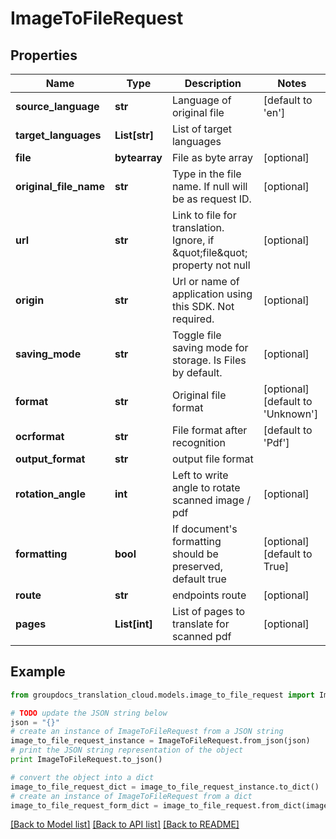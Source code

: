 # ImageToFileRequest


## Properties
Name | Type | Description | Notes
------------ | ------------- | ------------- | -------------
**source_language** | **str** | Language of original file | [default to 'en']
**target_languages** | **List[str]** | List of target languages | 
**file** | **bytearray** | File as byte array | [optional] 
**original_file_name** | **str** | Type in the file name. If null will be as request ID. | [optional] 
**url** | **str** | Link to file for translation. Ignore, if \&quot;file\&quot; property not null | [optional] 
**origin** | **str** | Url or name of application using this SDK. Not required. | [optional] 
**saving_mode** | **str** | Toggle file saving mode for storage.  Is Files by default. | [optional] 
**format** | **str** | Original file format | [optional] [default to 'Unknown']
**ocrformat** | **str** | File format after recognition | [default to 'Pdf']
**output_format** | **str** | output file format | 
**rotation_angle** | **int** | Left to write angle to rotate scanned image / pdf | [optional] 
**formatting** | **bool** | If document&#39;s formatting should be preserved, default true | [optional] [default to True]
**route** | **str** | endpoints route | [optional] 
**pages** | **List[int]** | List of pages to translate for scanned pdf | [optional] 

## Example

```python
from groupdocs_translation_cloud.models.image_to_file_request import ImageToFileRequest

# TODO update the JSON string below
json = "{}"
# create an instance of ImageToFileRequest from a JSON string
image_to_file_request_instance = ImageToFileRequest.from_json(json)
# print the JSON string representation of the object
print ImageToFileRequest.to_json()

# convert the object into a dict
image_to_file_request_dict = image_to_file_request_instance.to_dict()
# create an instance of ImageToFileRequest from a dict
image_to_file_request_form_dict = image_to_file_request.from_dict(image_to_file_request_dict)
```
[[Back to Model list]](../README.md#documentation-for-models) [[Back to API list]](../README.md#documentation-for-api-endpoints) [[Back to README]](../README.md)


